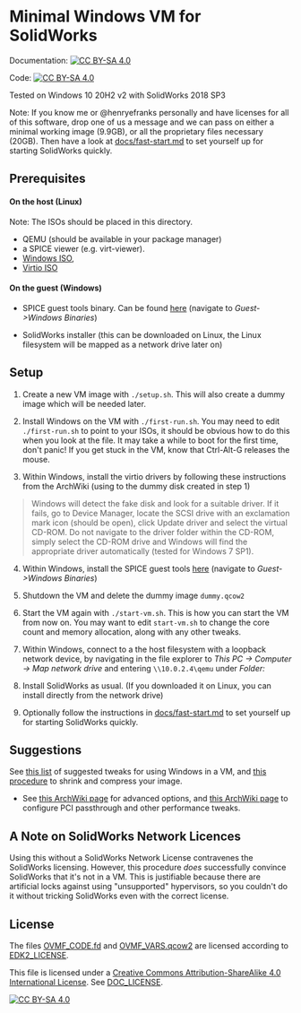 # Minimal Windows VM for SolidWorks

Documentation: [![CC BY-SA 4.0][cc-by-sa-shield]][cc-by-sa]

Code:          [![CC BY-SA 4.0][gplv3-shield]][gplv3]

Tested on Windows 10 20H2 v2 with SolidWorks 2018 SP3

Note: If you know me or @henryefranks personally and have licenses for all of
this software, drop one of us a message and we can pass on either a minimal
working image (9.9GB), or all the proprietary files necessary (20GB). Then have
a look at [docs/fast-start.md](docs/fast-start.md) to set yourself up for
starting SolidWorks quickly.

## Prerequisites

#### On the host (Linux)

Note: The ISOs should be placed in this directory.

- QEMU (should be available in your package manager)
- a SPICE viewer (e.g. virt-viewer).
- [Windows
   ISO](https://www.microsoft.com/en-gb/software-download/windows10ISO),
- [Virtio ISO](https://github.com/virtio-win/virtio-win-pkg-scripts)

#### On the guest (Windows)

- SPICE guest tools binary. Can be found
  [here](https://www.spice-space.org/download.html) (navigate to
  *Guest->Windows Binaries*)

- SolidWorks installer (this can be downloaded on Linux, the Linux filesystem
  will be mapped as a network drive later on)

## Setup

1. Create a new VM image with `./setup.sh`. This will also create a dummy image
   which will be needed later.

2. Install Windows on the VM with `./first-run.sh`. You may need to edit
   `./first-run.sh` to point to your ISOs, it should be obvious how to do this
   when you look at the file. It may take a while to boot for the first time,
   don't panic! If you get stuck in the VM, know that Ctrl-Alt-G releases
   the mouse.

3. Within Windows, install the virtio drivers by following these instructions
   from the ArchWiki (using to the dummy disk created in step 1)

> Windows will detect the fake disk and look for a suitable driver. If it
> fails, go to Device Manager, locate the SCSI drive with an exclamation mark
> icon (should be open), click Update driver and select the virtual CD-ROM. Do
> not navigate to the driver folder within the CD-ROM, simply select the CD-ROM
> drive and Windows will find the appropriate driver automatically (tested for
> Windows 7 SP1).

4. Within Windows, install the SPICE guest tools
   [here](https://www.spice-space.org/download.html) (navigate to
   *Guest->Windows Binaries*)

5. Shutdown the VM and delete the dummy image `dummy.qcow2`

6. Start the VM again with `./start-vm.sh`. This is how you
   can start the VM from now on. You may want to edit `start-vm.sh` to change
   the core count and memory allocation, along with any other tweaks.

7. Within Windows, connect to a the host filesystem with a loopback network
   device, by navigating in the file explorer to *This PC -> Computer -> Map
   network drive* and entering `\\10.0.2.4\qemu` under *Folder:*

8. Install SolidWorks as usual. (If you downloaded it on Linux, you can install
   directly from the network drive)

9. Optionally follow the instructions in
   [docs/fast-start.md](docs/fast-start.md) to set yourself up for starting
   SolidWorks quickly.

## Suggestions

See [this list](docs/suggested-tweaks.md) of suggested tweaks for using Windows
in a VM, and [this procedure](docs/minify.md) to shrink and compress your
image.

- See [this ArchWiki page](https://wiki.archlinux.org/index.php/QEMU) for
  advanced options, and [this ArchWiki
  page](https://wiki.archlinux.org/index.php/PCI_passthrough_via_OVMF) to
  configure PCI passthrough and other performance tweaks.

## A Note on SolidWorks Network Licences

Using this without a SolidWorks Network License contravenes the SolidWorks
licensing. However, this procedure *does* successfully convince SolidWorks
that it's not in a VM. This is justifiable because there are artificial locks
against using "unsupported" hypervisors, so you couldn't do it without
tricking SolidWorks even with the correct license.

## License

The files [OVMF_CODE.fd](OVMF_CODE.fd) and [OVMF_VARS.qcow2](OVMF_VARS.qcow2)
are licensed according to [EDK2_LICENSE](EDK2_LICENSE).

This file is licensed under a
[Creative Commons Attribution-ShareAlike 4.0 International License][cc-by-sa].
See [DOC_LICENSE](DOC_LICENSE).

[![CC BY-SA 4.0][cc-by-sa-image]][cc-by-sa]

[cc-by-sa]: http://creativecommons.org/licenses/by-sa/4.0/
[cc-by-sa-image]: https://licensebuttons.net/l/by-sa/4.0/88x31.png
[cc-by-sa-shield]: https://img.shields.io/badge/License-CC%20BY--SA%204.0-lightgrey.svg

[gplv3]: https://www.gnu.org/licenses/gpl-3.0.html
[gplv3-shield]: https://img.shields.io/badge/License-GPL%20(>%3D%203)-lightgrey.svg
